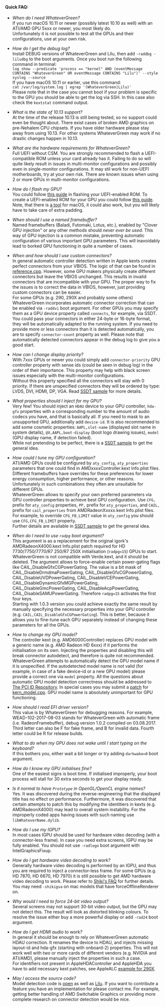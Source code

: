 #### Quick FAQ:
- _When do I need WhateverGreen?_  
If you run macOS 10.11 or newer (possibly latest 10.10 as well) with an ATI/AMD GPU 5xxx or newer, you most likely do.  
Unfortunately it is not possible to test all the GPUs and their configurations, use at your own risk.

- _How do I get the debug log?_  
Install DEBUG versions of WhateverGreen and Lilu, then add `-raddbg -liludbg` to the boot arguments. Once you boot run the following command in terminal:  
`log show --predicate 'process == "kernel" AND (eventMessage CONTAINS "WhateverGreen" OR eventMessage CONTAINS "Lilu")' --style syslog --source`  
If you have macOS 10.11 or earlier, use this command:  
`cat /var/log/system.log | egrep '(WhateverGreen|Lilu)'`  
Please note that in the case you cannot boot if your problem is specific to the GPU you should be able to get the log via SSH. In this case also check the `kextstat` command output.

- _What is the state of 10.13 support?_  
At the time of the release 10.13 is still being tested, so no support could even be thought about. There exist cases of broken AMD graphics on pre-Nehalem CPU chipsets. If you have older hardware please stay away from using 10.13. For other systems WhateverGreen may work if no drastic changes happen in 10.13.

- _What are the hardware requirements for WhateverGreen?_  
Full UEFI without CSM. You are strongly recommended to flash a UEFI-compatible ROM unless your card already has it. Failing to do so will quite likely result in issues in multi-monitor configurations and possibly even in single-monitor configurations. It may stil work for non-UEFI motherboards, try at your own risk. There are known issues when using 2 or more GPUs in multi-monitor configurations.

- _How do I flash my GPU?_  
You could follow [this guide](https://www.techpowerup.com/forums/threads/amd-ati-flashing-guide.212849/) in flashing your UEFI-enabled ROM. To create a UEFI-enabled ROM for your GPU you could follow [this guide](http://www.win-raid.com/t892f16-AMD-and-Nvidia-GOP-update-No-requests-DIY.html). Note, that there is [a tool](http://www.insanelymac.com/forum/topic/299614-asus-eah6450-video-bios-uefi-gop-upgrade-and-gop-uefi-binary-in-efi-for-many-ati-cards/#entry2042163) for macOS, it could also work, but you will likely have to take care of extra padding.

- _When should I use a named framebuffer?_  
Named framebuffers (Baladi, Futomaki, Lotus, etc.), enabled by "Clover GPU injection" or any other methods should _never ever be used_. This way of GPU injection is a common mistake, preventing automatic configuration of various important GPU parameters. This will inavoidably lead to borked GPU functioning in quite a number of cases.

- _When and how should I use custom connectors?_  
In general automatic controller detection written in Apple kexts creates perfect connectors from your VBIOS. The logic of that can be found in [reference.cpp](https://github.com/vit9696/WhateverGreen/blob/master/Manual/reference.cpp). However, some GPU makers physically create different connectors but leave the VBIOS unchanged. This results in invalid connectors that are incompatible with your GPU. The proper way to fix the issues is to correct the data in VBIOS, however, just providing custom connectors can be easier.  
For some GPUs (e.g. 290, 290X and probably some others) WhateverGreen incorporates automatic connector correction that can be enabled via `-raddvi` boot argument. For other GPUs you may specify them as a GPU device property called `connects`, for example, via SSDT. You could pass your connectors in either 24-byte or 16-byte format, they will be automatically adapted to the running system. If you need to provide more or less connectors than it is detected automatically, you are to specify `connector-count` property as well. Please note that automatically detected connectors appear in the debug log to give you a good start.

- _How can I change display priority?_  
With 7xxx GPUs or newer you could simply add `connector-priority` GPU controller property with sense ids (could be seen in debug log) in the order of their importance. This property may help with black screen issues especially with the multi-monitor configurations.  
Without this property specified all the connectors will stay with 0 priority. If there are unspecified connectors they will be ordered by type: LVDS, DVI, HDMI, DP, VGA. Read [SSDT sample](https://github.com/vit9696/WhateverGreen/blob/master/Manual/Sample.dsl) for more details.

- _What properties should I inject for my GPU?_  
Very few! You should inject an `HDAU` device to your GPU controller, `hda-gfx` properties with a corresponding number to the amount of audio codecs you have, and that is basically all. If you need to mask to an unsupported GPU, additionally add `device-id`. It is also recommended to add some cosmetic properties: `AAPL,slot-name` (displayed slot name in system details), `@X,AAPL,boot-display` (boot logo drawing issues), `model` (GPU display name, if detection failed).  
While not pretending to be perfect, there is a [SSDT sample](https://github.com/vit9696/WhateverGreen/blob/master/Manual/Sample.dsl) to get the general idea.

- _How could I tune my GPU configuration?_  
ATI/AMD GPUs could be configured by `aty_config`, `aty_properties` parameters that one could find in AMDxxxxController.kext Info.plist files. Different framebuffers have overrides for these preferences for lower energy consumption, higher performance, or other reasons. Unfortunately in such combinations they often are unsuitable for different GPUs.  
WhateverGreen allows to specify your own preferred parameters via GPU controller properties to achieve best GPU configuration. Use `CFG,` prefix for `aty_config` properties, `PP,` prefix for `aty_properties`, and `CAIL,` prefix for `cail_properties` from AMDRadeonXxxxx.kext Info.plist files. For example, to override `CFG_FB_LIMIT` value in `aty_config` you should use `CFG,CFG_FB_LIMIT` property.  
Further details are available in [SSDT sample](https://github.com/vit9696/WhateverGreen/blob/master/Manual/Sample.dsl) to get the general idea.

- _When do I need to use `radpg` boot argument?_  
This argument is as a replacement for the original igork's AMDRadeonX4000.kext Info.plist patch required for HD 7730/7750/7770/R7 250/R7 250X initialisation (`radpg=15`) GPUs to start. WhateverGreen is not compatible with Verde.kext, and it should be deleted. The argument allows to force-enable certain power-gating flags like CAIL_DisableGfxCGPowerGating. The value is a bit mask of CAIL_DisableDrmdmaPowerGating, CAIL_DisableGfxCGPowerGating, CAIL_DisableUVDPowerGating, CAIL_DisableVCEPowerGating, CAIL_DisableDynamicGfxMGPowerGating, CAIL_DisableGmcPowerGating, CAIL_DisableAcpPowerGating, CAIL_DisableSAMUPowerGating. Therefore `radpg=15` activates the first four keys.  
Starting with 1.0.3 version you could achieve exactly the same result by manually specifying the necessary properties into your GPU controller (e.g. `CAIL,CAIL_DisableGfxCGPowerGating`). This is better, because it allows you to fine-tune each GPU separately instead of changing these parameters for all the GPUs.

- _How to change my GPU model?_  
The controller kext (e.g. AMD6000Controller) replaces GPU model with a generic name (e.g. AMD Radeon HD 6xxx) if it performs the initialisation on its own. Injecting the properties and disabling this will break connector autodetect, and therefore is quite not recommended. WhateverGreen attempts to automatically detect the GPU model name if it is unspecified. If the autodetected model name is not valid (for example, in case of a fake device-id or a new GPU model) please provide a correct one via `model` property. All the questions about automatic GPU model detection correctness should be addressed to [The PCI ID Repository](http://pci-ids.ucw.cz). In special cases you may submit a [patch](https://github.com/vit9696/WhateverGreen/pulls) for [kern_model.cpp](https://github.com/vit9696/WhateverGreen/blob/master/WhateverGreen/kern_model.cpp). GPU model name is absolutely unimportant for GPU functioning.

- _How should I read EFI driver version?_  
This value is by WhateverGreen for debugging reasons. For example, WEAD-102-2017-08-03 stands for WhateverGreen with automatic frame (i.e. RadeonFramebuffer), debug version 1.0.2 compiled on 03.08.2017. Third letter can also be F for fake frame, and B for invalid data. Fourth letter could be R for release builds. 

- _What to do when my GPU does not wake until I start typing on the keyboard?_  
If this bothers you, either wait a bit longer or try adding `darkwake=0` boot argument.

- _How do I know my GPU initialises fine?_  
One of the easiest signs is boot time. If initialised improperly, your boot process will stall for 30 extra seconds to get your display ready.

- _Is it normal to have `Prototype` in OpenGL/OpenCL engine names?_  
Yes. It was discovered during the reverse-engineering that the displayed title has no effect on performance. Furthermore, it was discovered that certain attempts to patch this by modifying the identitiers in kexts (e.g. AMDRadeonX4000) may lead to overall system instability. For the improperly coded apps having issues with such naming use `libWhateverName.dylib`.

- _How do I use my IGPU?_  
In most cases IGPU should be used for hardware video decoding (with a connector-less frame). In case you need extra screens, IGPU may be fully enabled. You should not use `-radlogo` boot argument with IntelGraphicsFixup.

- _How do I get hardware video decoding to work?_  
Generally hardware video decoding is performed by an IGPU, and thus you are required to inject a connector-less frame. For some GPUs (e.g. HD 7870, HD 6670, HD 7970) it is still possible to get AMD hardware video decoding to work. Please refer to [Shiki's FAQ](https://github.com/vit9696/Shiki/blob/master/FAQ.en.md) for further details. You may need `-shikigva` on mac models that have forceOfflineRenderer on.

- _Why would I need to force 24-bit video output?_  
Several screens may not support 30-bit video output, but the GPU may not detect this. The result will look as distorted blinking colours. To resolve the issue either buy a more powerful display or add `-rad24` boot argument.  

- _How do I get HDMI audio to work?_  
In general it should be enough to rely on WhateverGreen automatic HDAU correction. It renames the device to HDAU, and injects missing layout-id and hda-gfx (starting with onboard-2) properties. This will not work well with two or more cards of different vendors (e.g. NVIDIA and ATI/AMD), please manually inject the properties in such a case.  
For identifiers not present in AppleHDAController and AppleHDA you have to add necessary kext patches, see AppleALC [example for 290X](https://github.com/vit9696/AppleALC/commit/cfb8bef310f31fd330aeb4e10623487a6bceb84d#diff-6246954ac288d4f6dd7eb780c006419d).

- _May I access the source code?_  
Model detection code is [open](https://github.com/vit9696/WhateverGreen/blob/master/WhateverGreen/kern_model.cpp) as well as [Lilu](https://github.com/vit9696/Lilu). If you want to contribute a feature you have an implementation for please contact me. For example, getting better handling of AMD Switchable Graphics or providing more complete research on connector detection would be nice.
